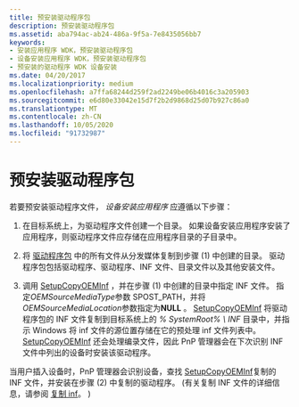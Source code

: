 ```yaml
---
title: 预安装驱动程序包
description: 预安装驱动程序包
ms.assetid: aba794ac-ab24-486a-9f5a-7e8435056bb7
keywords:
- 安装应用程序 WDK，预安装驱动程序包
- 设备安装应用程序 WDK，预安装驱动程序包
- 预安装的驱动程序 WDK 设备安装
ms.date: 04/20/2017
ms.localizationpriority: medium
ms.openlocfilehash: a7ffa68244d259f2ad2249be06b4016c3a205903
ms.sourcegitcommit: e6d80e33042e15d7f2b2d9868d25d07b927c86a0
ms.translationtype: MT
ms.contentlocale: zh-CN
ms.lasthandoff: 10/05/2020
ms.locfileid: "91732987"
---
```

# <a name="preinstalling-driver-packages"></a>预安装驱动程序包





若要预安装驱动程序文件， *设备安装应用程序* 应遵循以下步骤：

1.  在目标系统上，为驱动程序文件创建一个目录。 如果设备安装应用程序安装了应用程序，则驱动程序文件应存储在应用程序目录的子目录中。

2.  将 [驱动程序包](driver-packages.md) 中的所有文件从分发媒体复制到步骤 (1) 中创建的目录。 驱动程序包包括驱动程序、驱动程序、INF 文件、目录文件以及其他安装文件。

3.  调用 [SetupCopyOEMInf](/windows/win32/api/setupapi/nf-setupapi-setupcopyoeminfa) ，并在步骤 (1) 中创建的目录中指定 INF 文件。 指定*OEMSourceMediaType*参数 SPOST_PATH，并将*OEMSourceMediaLocation*参数指定为**NULL** 。 [SetupCopyOEMInf](/windows/win32/api/setupapi/nf-setupapi-setupcopyoeminfa) 将驱动程序包的 INF 文件复制到目标系统上的 *% SystemRoot% \\ INF* 目录中，并指示 Windows 将 inf 文件的源位置存储在它的预处理 inf 文件列表中。 [SetupCopyOEMInf](/windows/win32/api/setupapi/nf-setupapi-setupcopyoeminfa) 还会处理编录文件，因此 PnP 管理器会在下次识别 INF 文件中列出的设备时安装该驱动程序。

当用户插入设备时，PnP 管理器会识别设备，查找 [SetupCopyOEMInf](/windows/win32/api/setupapi/nf-setupapi-setupcopyoeminfa)复制的 INF 文件，并安装在步骤 (2) 中复制的驱动程序。  (有关复制 INF 文件的详细信息，请参阅 [复制 inf](copying-inf-files.md)。 ) 

 

